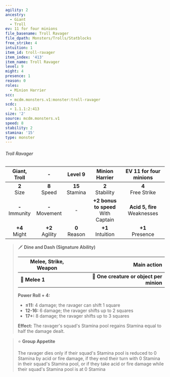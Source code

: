 ```yaml
---
agility: 2
ancestry:
  - Giant
  - Troll
ev: 11 for four minions
file_basename: Troll Ravager
file_dpath: Monsters/Trolls/Statblocks
free_strike: 4
intuition: 1
item_id: troll-ravager
item_index: '413'
item_name: Troll Ravager
level: 9
might: 4
presence: 1
reason: 0
roles:
  - Minion Harrier
scc:
  - mcdm.monsters.v1:monster:troll-ravager
scdc:
  - 1.1.1:2:413
size: '2'
source: mcdm.monsters.v1
speed: 8
stability: 2
stamina: '15'
type: monster
---
```


###### Troll Ravager

|    Giant, Troll     |          -          |       Level 9       |             Minion Harrier              |      EV 11 for four minions      |
| :-----------------: | :-----------------: | :-----------------: | :-------------------------------------: | :------------------------------: |
|   **2**<br/> Size   |  **8**<br/> Speed   | **15**<br/> Stamina |          **2**<br/> Stability           |      **4**<br/> Free Strike      |
| **-**<br/> Immunity | **-**<br/> Movement |          -          | **+2 bonus to speed**<br/> With Captain | **Acid 5, fire**<br/> Weaknesses |
|  **+4**<br/> Might  | **+2**<br/> Agility |  **0**<br/> Reason  |          **+1**<br/> Intuition          |       **+1**<br/> Presence       |

<!-- -->
> 🗡 **Dine and Dash (Signature Ability)**
>
> | **Melee, Strike, Weapon** |                          **Main action** |
> | ------------------------- | ---------------------------------------: |
> | **📏 Melee 1**            | **🎯 One creature or object per minion** |
>
> **Power Roll + 4:**
>
> - **≤11:** 4 damage; the ravager can shift 1 square
> - **12-16:** 6 damage; the ravager shifts up to 2 squares
> - **17+:** 8 damage; the ravager shifts up to 3 squares
>
> **Effect:** The ravager's squad's Stamina pool regains Stamina equal to half the damage dealt.

<!-- -->
> ⭐️ **Group Appetite**
>
> The ravager dies only if their squad's Stamina pool is reduced to 0 Stamina by acid or fire damage, if they end their turn with 0 Stamina in their squad's Stamina pool, or if they take acid or fire damage while their squad's Stamina pool is at 0 Stamina
